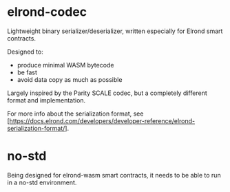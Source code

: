 # elrond-codec

Lightweight binary serializer/deserializer, written especially for Elrond smart contracts.

Designed to:
- produce minimal WASM bytecode
- be fast
- avoid data copy as much as possible

Largely inspired by the Parity SCALE codec, but a completely different format and implementation.

For more info about the serialization format, see [https://docs.elrond.com/developers/developer-reference/elrond-serialization-format/].

# no-std

Being designed for elrond-wasm smart contracts, it needs to be able to run in a no-std environment.
